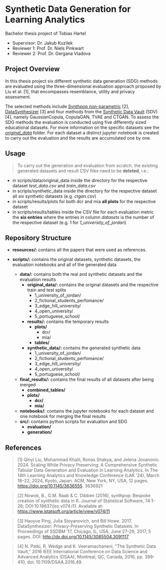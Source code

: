# Synthetic Data Generation for Learning Analytics
Bachelor thesis project of Tobias Hartel
- Supervisor: Dr. Jakub Kuzilek
- Reviewer 1: Prof. Dr. Niels Pinkwart
- Reviewer 2: Prof. Dr. Gergana Vladova

## Project Overview
In this thesis project six different synthetic data generation (SDG) methods are evaluated using the three-dimensional evaluation approach proposed by Liu et al. [1], that encompasses resemblance, utility and privacy assessment.

The selected methods include [Synthpop non-parametric](https://synthpop.org.uk/index.html) [2], [DataSynthesizer](https://pypi.org/project/DataSynthesizer/) [3] and four methods from the [Synthetic Data Vault](https://sdv.dev/) (SDV) [4], namely GaussianCopula, CopulaGAN, TVAE and CTGAN. To assess the SDG methods the evaluation is conducted using five differently sized educational datasets. For more information on the specific datasets see the [_original\_data_](https://gitlab.informatik.hu-berlin.de/cses_students/bt-tobias-hartel/-/tree/main/scripts/data/original_data?ref_type=heads) folder. For each dataset a distinct jupyter notebook is created to carry out the evaluation and the results are accumulated one by one. 

## Usage

> To carry out the generation and evaluation from scratch, the existing generated datasets and result CSV files need to be **deleted**, i.e.:
- in scripts/data/original_data inside the directory for the respective dataset _test_data.csv_ and _train_data.csv_
- in scripts/synthetic_data inside the directory for the respective dataset all six synthetic datasets (e.g. _ctgan.csv_)
- in scripts/results/plots for both dcr and mia **all plots** for the respective dataset
- in scripts/results/tables inside the CSV file for each evaluation metric the **six entries** where the entries in column _datasets_ is the number of the respective dataset (e.g. 1 for _1_university_of_jordan_) 

## Repository Structure

- **resources/:**
contains all the papers that were used as references.

- **scripts/:**
contains the original datasets, synthetic datasets, the evaluation notebooks and all of the generated data
    - **data/:** contains both the real and synthetic datasets and the evaluation results
        - **original_data/:** contains the original datasets and the respective train and test splits
            - 1_university_of_jordan/
            - 2_fictional_students_perfomance/
            - 3_edge_hill_university/
            - 4_open_university/
            - 5_portuguese_school/
        - **results/:** contains the temporary results
            - **plots/**
                - dcr/
                - mia/
            - **tables/**
        - **synthetic_data/:** contains the generated synthetic data
            - 1_university_of_jordan/
            - 2_fictional_students_perfomance/
            - 3_edge_hill_university/
            - 4_open_university/
            - 5_portuguese_school/
    - **final_results/:** contains the final results of all datasets after being merged
        - **combined_tables/**
        - **plots/**
            - **dcr/** 
            - **mia/**
    - **notebooks/:** contains the jupyter notebooks for each dataset and one notebook for merging the final results
    - **src/:** contains python scripts for evaluation and SDG
        - **evaluation/**
        - **generation/**

## References
> [1] Qinyi Liu, Mohammad Khalil, Ronas Shakya, and Jelena Jovanovic. 2024.
Scaling While Privacy Preserving: A Comprehensive Synthetic Tabular
Data Generation and Evaluation in Learning Analytics. In The 14th Learning
Analytics and Knowledge Conference (LAK ’24), March 18–22, 2024, Kyoto,
Japan. ACM, New York, NY, USA, 12 pages. https://doi.org/10.1145/3636555.
3636921

> [2] Nowok, B., G.M. Raab & C. Dibben (2016), synthpop: Bespoke creation of synthetic data in R. Journal of Statistical Software, 74:1-26; DOI:10.18637/jss.v074.i11. Available at: https://www.jstatsoft.org/article/view/v074i11

> [3] Haoyue Ping, Julia Stoyanovich, and Bill Howe. 2017. DataSynthesizer:
Privacy-Preserving Synthetic Datasets. In Proceedings of SSDBM ’17, Chicago,
IL, USA, June 27-29, 2017, 5 pages.
DOI: http://dx.doi.org/10.1145/3085504.3091117

> [4] N. Patki, R. Wedge and K. Veeramachaneni, "The Synthetic Data Vault," 2016 IEEE International Conference on Data Science and Advanced Analytics (DSAA), Montreal, QC, Canada, 2016, pp. 399-410, doi: 10.1109/DSAA.2016.49.